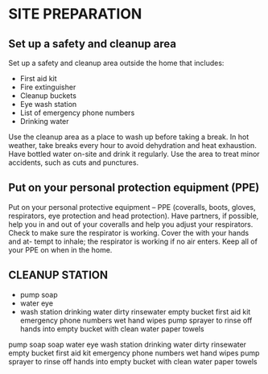 # SITE PREPARATION

## Set up a safety and cleanup area

Set up a safety and cleanup area outside the home that includes:

* First aid kit
* Fire extinguisher 
* Cleanup buckets
* Eye wash station 
* List of emergency phone numbers
* Drinking water

Use the cleanup area as a place to wash up before taking a break. In hot weather, take breaks every hour to avoid dehydration and heat exhaustion. Have bottled water on-site and drink it regularly. Use the area to treat minor accidents, such as cuts and punctures.

## **Put on your personal protection equipment \(PPE\)**

Put on your personal protective equipment – PPE \(coveralls, boots, gloves, respirators, eye protection and head protection\). Have partners, if possible, help you in and out of your coveralls and help you adjust your respirators. Check to make sure the respirator is working. Cover the with your hands and at- tempt to inhale; the respirator is working if no air enters. Keep all of your PPE on when in the home. 

## CLEANUP STATION 

* pump soap
* water eye 
* wash station drinking water dirty rinsewater empty bucket first aid kit emergency phone numbers wet hand wipes pump sprayer to rinse off hands into empty bucket with clean water paper towels

pump soap soap water eye wash station drinking water dirty rinsewater empty bucket first aid kit emergency phone numbers wet hand wipes pump sprayer to rinse off hands into empty bucket with clean water paper towels



